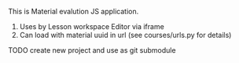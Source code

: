 This is Material evalution JS application.

1) Uses by Lesson workspace Editor via iframe    
2) Can load with material uuid in url (see courses/urls.py for details)

TODO create new project and use as git submodule 
